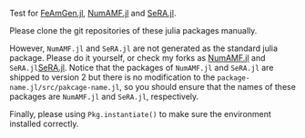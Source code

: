 Test for [FeAmGen.jl](https://github.com/zhaoli-IHEP/FeAmGen.jl.git), [NumAMF.jl](https://github.com/zhaoli-IHEP/NumAMF2.jl.git) and [SeRA.jl](https://github.com/zhaoli-IHEP/SeRA2.jl.git).

Please clone the git repositories of these julia packages manually.

However, `NumAMF.jl` and `SeRA.jl` are not generated as the standard julia package. Please do it yourself, or check my forks as [NumAMF.jl](https://github.com/Fenyutanchan/NumAMF2.jl.git) and `SeRA.jl`[SeRA.jl](https://github.com/Fenyutanchan/SeRA2.jl.git). Notice that the packages of `NumAMF.jl` and `SeRA.jl` are shipped to version 2 but there is no modification to the `package-name.jl/src/pakcage-name.jl`, so you should ensure that the names of these packages are `NumAMF.jl` and `SeRA.jl`, respectively.

Finally, please using `Pkg.instantiate()` to make sure the environment installed correctly.
